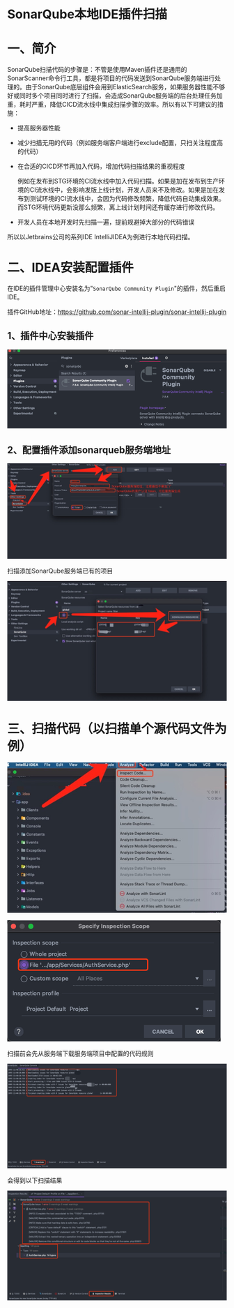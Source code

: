 # SonarQube本地IDE插件扫描

# 一、简介

SonarQube扫描代码的步骤是：不管是使用Maven插件还是通用的SonarScanner命令行工具，都是将项目的代码发送到SonarQube服务端进行处理的。由于SonarQube底层组件会用到ElasticSearch服务，如果服务器性能不够好或同时多个项目同时进行了扫描，会造成SonarQube服务端的后台处理任务加重，耗时严重，降低CICD流水线中集成扫描步骤的效率。所以有以下可建议的措施：

- 提高服务器性能

- 减少扫描无用的代码（例如服务端客户端进行exclude配置，只扫关注程度高的代码）

- 在合适的CICD环节再加入代码，增加代码扫描结果的重视程度

  例如在发布到STG环境的CI流水线中加入代码扫描。如果是加在发布到生产环境的CI流水线中，会影响发版上线计划，开发人员来不及修改。如果是加在发布到测试环境的CI流水线中，会因为代码修改频繁，降低代码自动集成效果。而STG环境代码更新没那么频繁，离上线计划时间还有缓存进行修改代码。

- 开发人员在本地开发时先扫描一遍，提前规避掉大部分的代码错误

所以以Jetbrains公司的系列IDE IntelliJIDEA为例进行本地代码扫描。

# 二、IDEA安装配置插件

在IDE的插件管理中心安装名为"`SonarQube Community Plugin`"的插件，然后重启IDE。

插件GitHub地址：https://github.com/sonar-intellij-plugin/sonar-intellij-plugin

## 1、插件中心安装插件

![](../assets/sonarqube-ide-plugin-1.png)



## 2、配置插件添加sonarqueb服务端地址

![](../assets/sonarqube-ide-plugin-2.jpg)

扫描添加SonarQube服务端已有的项目

![](../assets/sonarqube-ide-plugin-3.jpg)

# 三、扫描代码（以扫描单个源代码文件为例）

![](../assets/sonarqube-ide-plugin-4.jpg)

![](../assets/sonarqube-ide-plugin-5.png)

扫描前会先从服务端下载服务端项目中配置的代码规则

![](../assets/sonarqube-ide-plugin-7.png)

会得到以下扫描结果

![](../assets/sonarqube-ide-plugin-6.png)